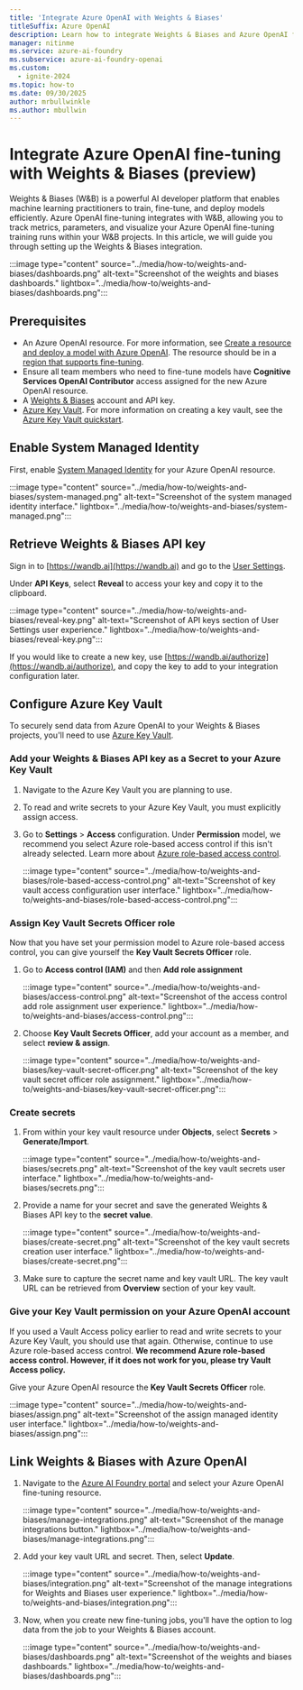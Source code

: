 ```yaml
---
title: 'Integrate Azure OpenAI with Weights & Biases'
titleSuffix: Azure OpenAI
description: Learn how to integrate Weights & Biases and Azure OpenAI fine-tuning.
manager: nitinme
ms.service: azure-ai-foundry
ms.subservice: azure-ai-foundry-openai
ms.custom:
  - ignite-2024
ms.topic: how-to
ms.date: 09/30/2025
author: mrbullwinkle
ms.author: mbullwin
---
```


# Integrate Azure OpenAI fine-tuning with Weights & Biases (preview)

Weights & Biases (W&B) is a powerful AI developer platform that enables machine learning practitioners to train, fine-tune, and deploy models efficiently. Azure OpenAI fine-tuning integrates with W&B, allowing you to track metrics, parameters, and visualize your Azure OpenAI fine-tuning training runs within your W&B projects. In this article, we will guide you through setting up the Weights & Biases integration.

:::image type="content" source="../media/how-to/weights-and-biases/dashboards.png" alt-text="Screenshot of the weights and biases dashboards." lightbox="../media/how-to/weights-and-biases/dashboards.png":::

## Prerequisites

- An Azure OpenAI resource. For more information, see [Create a resource and deploy a model with Azure OpenAI](../how-to/create-resource.md). The resource should be in a [region that supports fine-tuning](../concepts/models.md#fine-tuning-models).
- Ensure all team members who need to fine-tune models have **Cognitive Services OpenAI Contributor** access assigned for the new Azure OpenAI resource.
- A [Weights & Biases](https://wandb.ai) account and API key.
- [Azure Key Vault](https://portal.azure.com/#create/Microsoft.KeyVault). For more information on creating a key vault, see the [Azure Key Vault quickstart](/azure/key-vault/general/quick-create-portal).

## Enable System Managed Identity

First, enable [System Managed Identity](/entra/identity/managed-identities-azure-resources/overview) for your Azure OpenAI resource.

:::image type="content" source="../media/how-to/weights-and-biases/system-managed.png" alt-text="Screenshot of the system managed identity interface." lightbox="../media/how-to/weights-and-biases/system-managed.png":::

## Retrieve Weights & Biases API key

Sign in to [https://wandb.ai](https://wandb.ai) and go to the [User Settings](https://wandb.ai/settings).

Under **API Keys**, select **Reveal** to access your key and copy it to the clipboard.

:::image type="content" source="../media/how-to/weights-and-biases/reveal-key.png" alt-text="Screenshot of API keys section of User Settings user experience." lightbox="../media/how-to/weights-and-biases/reveal-key.png":::

If you would like to create a new key, use [https://wandb.ai/authorize](https://wandb.ai/authorize), and copy the key to add to your integration configuration later.

## Configure Azure Key Vault

To securely send data from Azure OpenAI to your Weights & Biases projects, you'll need to use [Azure Key Vault](/azure/key-vault/general/overview).

### Add your Weights & Biases API key as a Secret to your Azure Key Vault

1. Navigate to the Azure Key Vault you are planning to use.
2. To read and write secrets to your Azure Key Vault, you must explicitly assign access.
3. Go to **Settings** > **Access** configuration. Under **Permission** model, we recommend you select Azure role-based access control if this isn't already selected. Learn more about [Azure role-based access control](/azure/role-based-access-control/overview?WT.mc_id=Portal-Microsoft_Azure_KeyVault).

    :::image type="content" source="../media/how-to/weights-and-biases/role-based-access-control.png" alt-text="Screenshot of key vault access configuration user interface." lightbox="../media/how-to/weights-and-biases/role-based-access-control.png":::

### Assign Key Vault Secrets Officer role

Now that you have set your permission model to Azure role-based access control, you can give yourself the **Key Vault Secrets Officer** role.

1. Go to **Access control (IAM)** and then **Add role assignment**

    :::image type="content" source="../media/how-to/weights-and-biases/access-control.png" alt-text="Screenshot of the access control add role assignment user experience." lightbox="../media/how-to/weights-and-biases/access-control.png":::

2. Choose **Key Vault Secrets Officer**, add your account as a member, and select **review & assign**.

    :::image type="content" source="../media/how-to/weights-and-biases/key-vault-secret-officer.png" alt-text="Screenshot of the key vault secret officer role assignment." lightbox="../media/how-to/weights-and-biases/key-vault-secret-officer.png":::

### Create secrets

1. From within your key vault resource under **Objects**, select **Secrets** > **Generate/Import**.

    :::image type="content" source="../media/how-to/weights-and-biases/secrets.png" alt-text="Screenshot of the key vault secrets user interface." lightbox="../media/how-to/weights-and-biases/secrets.png":::

2. Provide a name for your secret and save the generated Weights & Biases API key to the **secret value**.

    :::image type="content" source="../media/how-to/weights-and-biases/create-secret.png" alt-text="Screenshot of the key vault secrets creation user interface." lightbox="../media/how-to/weights-and-biases/create-secret.png":::

3. Make sure to capture the secret name and key vault URL. The key vault URL can be retrieved from **Overview** section of your key vault.

### Give your Key Vault permission on your Azure OpenAI account

If you used a Vault Access policy earlier to read and write secrets to your Azure Key Vault, you should use that again. Otherwise, continue to use Azure role-based access control. **We recommend Azure role-based access control. However, if it does not work for you, please try Vault Access policy.**

Give your Azure OpenAI resource the **Key Vault Secrets Officer** role.

:::image type="content" source="../media/how-to/weights-and-biases/assign.png" alt-text="Screenshot of the assign managed identity user interface." lightbox="../media/how-to/weights-and-biases/assign.png":::

## Link Weights & Biases with Azure OpenAI

1. Navigate to the [Azure AI Foundry portal](https://ai.azure.com/?cid=learnDocs) and select your Azure OpenAI fine-tuning resource.

    :::image type="content" source="../media/how-to/weights-and-biases/manage-integrations.png" alt-text="Screenshot of the manage integrations button." lightbox="../media/how-to/weights-and-biases/manage-integrations.png":::

2. Add your key vault URL and secret. Then, select **Update**.

    :::image type="content" source="../media/how-to/weights-and-biases/integration.png" alt-text="Screenshot of the manage integrations for Weights and Biases user experience." lightbox="../media/how-to/weights-and-biases/integration.png":::

3. Now, when you create new fine-tuning jobs, you'll have the option to log data from the job to your Weights & Biases account.

    :::image type="content" source="../media/how-to/weights-and-biases/dashboards.png" alt-text="Screenshot of the weights and biases dashboards." lightbox="../media/how-to/weights-and-biases/dashboards.png":::
